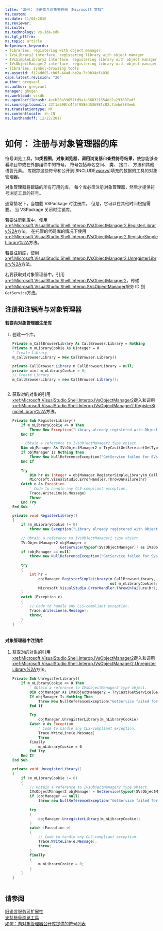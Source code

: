 ```yaml
---
title: "如何： 注册库与对象管理器 |Microsoft 文档"
ms.custom: 
ms.date: 11/04/2016
ms.reviewer: 
ms.suite: 
ms.technology: vs-ide-sdk
ms.tgt_pltfrm: 
ms.topic: article
helpviewer_keywords:
- libraries, registering with object manager
- IVsLibrary2 interface, registering library with object manager
- IVsSimpleLibrary2 interface, registering library with object manager
- IVsObjectManager2 interface, registering library with object manager
- libraries, symbol-browsing tools
ms.assetid: f124dd05-cb0f-44ad-bb2a-7c0b34ef4038
caps.latest.revision: "26"
author: gregvanl
ms.author: gregvanl
manager: ghogen
ms.workload: vssdk
ms.openlocfilehash: 4ecb20a39657fd9a1e668321654dd2a293807adf
ms.sourcegitcommit: 32f1a690fc445f9586d53698fc82c7debd784eeb
ms.translationtype: MT
ms.contentlocale: zh-CN
ms.lasthandoff: 12/22/2017
---
```

# <a name="how-to-register-a-library-with-the-object-manager"></a>如何： 注册与对象管理器的库
符号浏览工具，如**类视图**，**对象浏览器**，**调用浏览器**和**查找符号结果**，使您能够查看项目中或在外部组件中的符号。 符号包括命名空间、 类、 接口、 方法和其他语言元素。 库跟踪这些符号和公开到[!INCLUDE[vsprvs](../../code-quality/includes/vsprvs_md.md)]填充的数据的工具的对象管理器。  
  
 对象管理器将跟踪的所有可用的库。 每个库必须注册对象管理器，然后才提供符号浏览工具的符号。  
  
 通常情况下，当加载 VSPackage 时注册库。 但是，它可以在其他时间根据需要。 当 VSPackage 关闭时注销库。  
  
 若要注册到库中，使用<xref:Microsoft.VisualStudio.Shell.Interop.IVsObjectManager2.RegisterLibrary%2A>方法。 在托管的代码库的情况下使用<xref:Microsoft.VisualStudio.Shell.Interop.IVsObjectManager2.RegisterSimpleLibrary%2A>方法。  
  
 若要注销库，使用<xref:Microsoft.VisualStudio.Shell.Interop.IVsObjectManager2.UnregisterLibrary%2A>方法。  
  
 若要获取对对象管理器中，引用<xref:Microsoft.VisualStudio.Shell.Interop.IVsObjectManager2>，传递<xref:Microsoft.VisualStudio.Shell.Interop.SVsObjectManager>服务 ID 到`GetService`方法。  
  
## <a name="registering-and-unregistering-a-library-with-the-object-manager"></a>注册和注销库与对象管理器  
  
#### <a name="to-register-a-library-with-the-object-manager"></a>若要向对象管理器注册库  
  
1.  创建一个库。  
  
    ```vb  
    Private m_CallBrowserLibrary As CallBrowser.Library = Nothing  
    Private m_nLibraryCookie As UInteger = 0  
    ' Create Library.  
    m_CallBrowserLibrary = New CallBrowser.Library()  
    ```  
  
    ```csharp  
    private CallBrowser.Library m_CallBrowserLibrary = null;  
    private uint m_nLibraryCookie = 0;  
    // Create Library.  
    m_CallBrowserLibrary = new CallBrowser.Library();  
  
    ```  
  
2.  获取对的对象的引用<xref:Microsoft.VisualStudio.Shell.Interop.IVsObjectManager2>键入和调用<xref:Microsoft.VisualStudio.Shell.Interop.IVsObjectManager2.RegisterSimpleLibrary%2A>方法。  
  
    ```vb  
    Private Sub RegisterLibrary()  
        If m_nLibraryCookie <> 0 Then  
            Throw New Exception("Library already registered with Object Manager")  
        End If  
  
        ' Obtain a reference to IVsObjectManager2 type object.  
        Dim objManager As IVsObjectManager2 = TryCast(GetService(GetType(SVsObjectManager)), IVsObjectManager2)  
        If objManager Is Nothing Then  
            Throw New NullReferenceException("GetService failed for SVsObjectManager")  
        End If  
  
        Try  
            Dim hr As Integer = objManager.RegisterSimpleLibrary(m_CallBrowserLibrary, m_nLibraryCookie)  
            Microsoft.VisualStudio.ErrorHandler.ThrowOnFailure(hr)  
        Catch e As Exception  
            ' Code to handle any CLS-compliant exception.  
            Trace.WriteLine(e.Message)  
            Throw  
        End Try  
    End Sub  
    ```  
  
    ```csharp  
    private void RegisterLibrary()  
    {  
        if (m_nLibraryCookie != 0)  
            throw new Exception("Library already registered with Object Manager");  
  
        // Obtain a reference to IVsObjectManager2 type object.  
        IVsObjectManager2 objManager =   
                          GetService(typeof(SVsObjectManager)) as IVsObjectManager2;  
        if (objManager == null)  
            throw new NullReferenceException("GetService failed for SVsObjectManager");  
  
        try  
        {  
            int hr =   
                objManager.RegisterSimpleLibrary(m_CallBrowserLibrary,   
                                                 out m_nLibraryCookie);  
                Microsoft.VisualStudio.ErrorHandler.ThrowOnFailure(hr);  
        }  
        catch (Exception e)  
        {  
            // Code to handle any CLS-compliant exception.  
            Trace.WriteLine(e.Message);  
            throw;  
        }  
    }  
  
    ```  
  
#### <a name="to-unregister-a-library-with-the-object-manager"></a>对象管理器中注销库  
  
1.  获取对的对象的引用<xref:Microsoft.VisualStudio.Shell.Interop.IVsObjectManager2>键入和调用<xref:Microsoft.VisualStudio.Shell.Interop.IVsObjectManager2.UnregisterLibrary%2A>方法。  
  
    ```vb  
    Private Sub UnregisterLibrary()  
        If m_nLibraryCookie <> 0 Then  
            ' Obtain a reference to IVsObjectManager2 type object.  
            Dim objManager As IVsObjectManager2 = TryCast(GetService(GetType(SVsObjectManager)), IVsObjectManager2)  
            If objManager Is Nothing Then  
                Throw New NullReferenceException("GetService failed for SVsObjectManager")  
            End If  
  
            Try  
                objManager.UnregisterLibrary(m_nLibraryCookie)  
            Catch e As Exception  
                ' Code to handle any CLS-compliant exception.  
                Trace.WriteLine(e.Message)  
                Throw  
            Finally  
                m_nLibraryCookie = 0  
            End Try  
        End If  
    End Sub  
    ```  
  
    ```csharp  
    private void UnregisterLibrary()  
    {  
        if (m_nLibraryCookie != 0)  
        {  
            // Obtain a reference to IVsObjectManager2 type object.  
            IVsObjectManager2 objManager = GetService(typeof(SVsObjectManager)) as IVsObjectManager2;  
            if (objManager == null)  
                throw new NullReferenceException("GetService failed for SVsObjectManager");  
  
            try  
            {  
                objManager.UnregisterLibrary(m_nLibraryCookie);  
            }  
            catch (Exception e)  
            {  
                // Code to handle any CLS-compliant exception.  
                Trace.WriteLine(e.Message);  
                throw;  
            }  
            finally  
            {  
                m_nLibraryCookie = 0;  
            }  
        }  
    }  
  
    ```  
  
## <a name="see-also"></a>请参阅  
 [旧语言服务可扩展性](../../extensibility/internals/legacy-language-service-extensibility.md)   
 [支持符号浏览工具](../../extensibility/internals/supporting-symbol-browsing-tools.md)   
 [如何：向对象管理器公开库提供的符号列表](../../extensibility/internals/how-to-expose-lists-of-symbols-provided-by-the-library-to-the-object-manager.md)